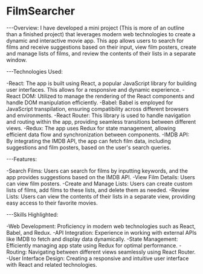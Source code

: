 # FilmSearcher

---Overview:
I have developed a mini project (This is more of an outline than a finished project) that leverages modern web technologies to create a dynamic and interactive movie app. This app allows users to search for films and receive suggestions based on their input, view film posters, create and manage lists of films, and review the contents of their lists in a separate window.

---Technologies Used:

-React: The app is built using React, a popular JavaScript library for building user interfaces. This allows for a responsive and dynamic experience.
-React DOM: Utilized to manage the rendering of the React components and handle DOM manipulation efficiently.
-Babel: Babel is employed for JavaScript transpilation, ensuring compatibility across different browsers and environments.
-React Router: This library is used to handle navigation and routing within the app, providing seamless transitions between different views.
-Redux: The app uses Redux for state management, allowing efficient data flow and synchronization between components.
-IMDB API: By integrating the IMDB API, the app can fetch film data, including suggestions and film posters, based on the user's search queries.

---Features:

-Search Films: Users can search for films by inputting keywords, and the app provides suggestions based on the IMDB API.
-View Film Details: Users can view film posters.
-Create and Manage Lists: Users can create custom lists of films, add films to these lists, and delete them as needed.
-Review Lists: Users can view the contents of their lists in a separate view, providing easy access to their favorite movies.

---Skills Highlighted:

-Web Development: Proficiency in modern web technologies such as React, Babel, and Redux.
-API Integration: Experience in working with external APIs like IMDB to fetch and display data dynamically.
-State Management: Efficiently managing app state using Redux for optimal performance.
-Routing: Navigating between different views seamlessly using React Router.
-User Interface Design: Creating a responsive and intuitive user interface with React and related technologies.

